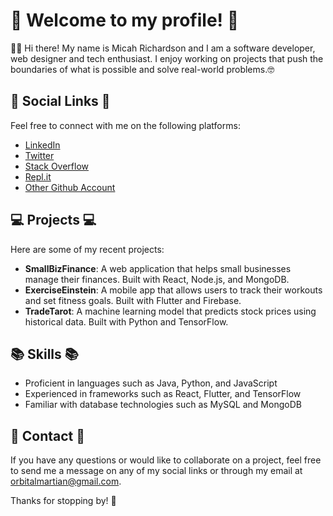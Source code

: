 <div class="markdown prose break-words dark:prose-invert dark">
   <h1>🌟 Welcome to my profile! 🌟</h1>
   <p>🙋‍♂️ Hi there! My name is Micah Richardson and I am a software developer, web designer and tech enthusiast. I enjoy working on projects that push the boundaries of what is possible and solve real-world problems.🤓</p>
   <h2>🔗 Social Links 🔗</h2>
   <p>Feel free to connect with me on the following platforms:</p>
   <ul>
      <li><a href="https://www.linkedin.com/in/gr3uh/" target="_new">LinkedIn</a></li>
      <li><a href="https://twitter.com/exoticdroid" target="_new">Twitter</a></li>
      <li><a href="https://stackoverflow.com/users/20821593/orbitalmartian" target="_new">Stack Overflow</a></li>
      <li><a href="https://replit.com/@w9j" target="_new">Repl.it</a></li>
            <li><a href="https://github.com/xploitspeeds" target="_new">Other Github Account</a></li>
   </ul>
   <h2>💻 Projects 💻</h2>
   <p>Here are some of my recent projects:</p>
   <ul>
      <li><strong>SmallBizFinance</strong>: A web application that helps small businesses manage their finances. Built with React, Node.js, and MongoDB.</li>
      <li><strong>ExerciseEinstein</strong>: A mobile app that allows users to track their workouts and set fitness goals. Built with Flutter and Firebase.</li>
      <li><strong>TradeTarot</strong>: A machine learning model that predicts stock prices using historical data. Built with Python and TensorFlow.</li>
   </ul>
   <h2>📚 Skills 📚</h2>
   <ul>
      <li>Proficient in languages such as Java, Python, and JavaScript</li>
      <li>Experienced in frameworks such as React, Flutter, and TensorFlow</li>
      <li>Familiar with database technologies such as MySQL and MongoDB</li>
   </ul>
   <h2>📧 Contact 📧</h2>
   <p>If you have any questions or would like to collaborate on a project, feel free to send me a message on any of my social links or through my email at <a href="mailto:orbitalmartian@gmail.com" target="_new">orbitalmartian@gmail.com</a>.</p>
   <p>Thanks for stopping by! 🙏</p>
</div>
